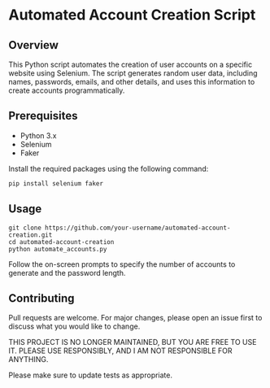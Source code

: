 # Automated Account Creation Script

## Overview

This Python script automates the creation of user accounts on a specific website using Selenium. The script generates random user data, including names, passwords, emails, and other details, and uses this information to create accounts programmatically.

## Prerequisites

- Python 3.x
- Selenium
- Faker

Install the required packages using the following command:

```bash
pip install selenium faker
```

## Usage

```
git clone https://github.com/your-username/automated-account-creation.git
cd automated-account-creation
python automate_accounts.py
```
Follow the on-screen prompts to specify the number of accounts to generate and the password length.

## Contributing

Pull requests are welcome. For major changes, please open an issue first
to discuss what you would like to change.

THIS PROJECT IS NO LONGER MAINTAINED, BUT YOU ARE FREE TO USE IT. PLEASE USE RESPONSIBLY, AND I AM NOT RESPONSIBLE FOR ANYTHING.

Please make sure to update tests as appropriate.
